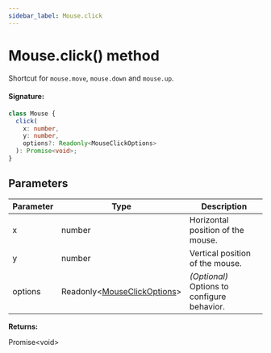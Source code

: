 ```yaml
---
sidebar_label: Mouse.click
---
```


# Mouse.click() method

Shortcut for `mouse.move`, `mouse.down` and `mouse.up`.

#### Signature:

```typescript
class Mouse {
  click(
    x: number,
    y: number,
    options?: Readonly<MouseClickOptions>
  ): Promise<void>;
}
```

## Parameters

| Parameter | Type                                                                  | Description                                 |
| --------- | --------------------------------------------------------------------- | ------------------------------------------- |
| x         | number                                                                | Horizontal position of the mouse.           |
| y         | number                                                                | Vertical position of the mouse.             |
| options   | Readonly&lt;[MouseClickOptions](./puppeteer.mouseclickoptions.md)&gt; | _(Optional)_ Options to configure behavior. |

**Returns:**

Promise&lt;void&gt;
